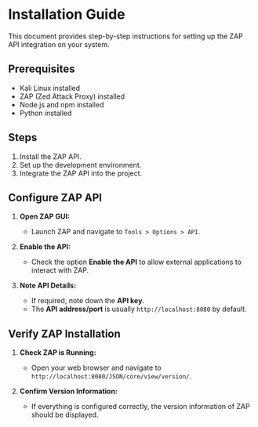 # Installation Guide

This document provides step-by-step instructions for setting up the ZAP API integration on your system.

## Prerequisites

- Kali Linux installed
- ZAP (Zed Attack Proxy) installed
- Node.js and npm installed
- Python installed

## Steps

1. Install the ZAP API.
2. Set up the development environment.
3. Integrate the ZAP API into the project.
## Configure ZAP API

1. **Open ZAP GUI:**
   - Launch ZAP and navigate to `Tools > Options > API`.

2. **Enable the API:**
   - Check the option **Enable the API** to allow external applications to interact with ZAP.

3. **Note API Details:**
   - If required, note down the **API key**.
   - The **API address/port** is usually `http://localhost:8080` by default.

## Verify ZAP Installation

1. **Check ZAP is Running:**
   - Open your web browser and navigate to `http://localhost:8080/JSON/core/view/version/`.

2. **Confirm Version Information:**
   - If everything is configured correctly, the version information of ZAP should be displayed.
